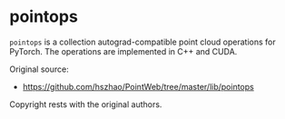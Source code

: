 # pointops

`pointops` is a collection autograd-compatible point cloud operations for PyTorch. The operations are implemented in C++ and CUDA.

Original source:

- https://github.com/hszhao/PointWeb/tree/master/lib/pointops

Copyright rests with the original authors.

